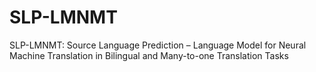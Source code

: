 # SLP-LMNMT
SLP-LMNMT: Source Language Prediction – Language Model for Neural Machine Translation in Bilingual and Many-to-one Translation Tasks
